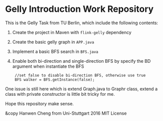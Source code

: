 # Gelly Introduction Work Repository

This is the Gelly Task from TU Berlin, which include the following contents:

1. Create the project in Maven with `flink-gelly` dependency

2. Create the basic gelly graph in `APP.java`

3. Implement a basic BFS search in `BFS.java`

4. Enable both bi-direction and single-direction BFS by specify the BD argument when instantiate the BFS


        //set false to disable bi-direction BFS, otherwise use true
        BFS walker = BFS.getInstance(false);


One issue is still here which is extend Graph.java to Graphr class,
extend a class with private constructor is little bit tricky for me.

Hope this repository make sense.


&copy Hanwen Cheng from Uni-Stuttgart 2016 MIT License